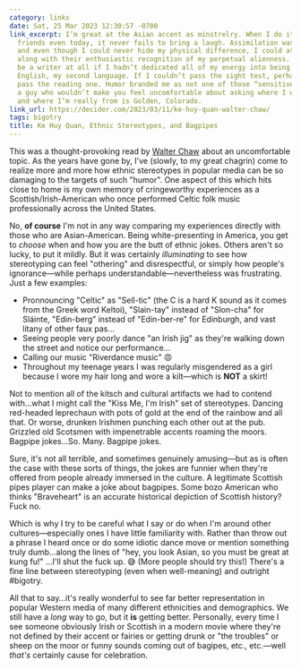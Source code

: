 ```yaml
---
category: links
date: Sat, 25 Mar 2023 12:30:57 -0700
link_excerpt: I’m great at the Asian accent as minstrelry. When I do it for my white
  friends even today, it never fails to bring a laugh. Assimilation was the goal,
  and even though I could never hide my physical difference, I could at least laugh
  along with their enthusiastic recognition of my perpetual alienness. I think I wouldn’t
  be a writer at all if I hadn’t dedicated all of my energy into being very good at
  English, my second language. If I couldn’t pass the sight test, perhaps I could
  pass the reading one. Humor branded me as not one of those “sensitive” Asians, as
  a guy who wouldn’t make you feel uncomfortable about asking where I was really from,
  and where I’m really from is Golden, Colorado.
link_url: https://decider.com/2023/03/11/ke-huy-quan-walter-chaw/
tags: bigotry
title: Ke Huy Quan, Ethnic Stereotypes, and Bagpipes
---
```


This was a thought-provoking read by [Walter Chaw](https://decider.com/author/walter-chaw/) about an uncomfortable topic. As the years have gone by, I've (slowly, to my great chagrin) come to realize more and more how ethnic stereotypes in popular media can be so damaging to the targets of such "humor". One aspect of this which hits close to home is my own memory of cringeworthy experiences as a Scottish/Irish-American who once performed Celtic folk music professionally across the United States.

No, **of course** I'm not in any way comparing my experiences directly with those who are Asian-American. Being white-presenting in America, you get to _choose_ when and how you are the butt of ethnic jokes. Others aren't so lucky, to put it mildly. But it was certainly _illuminating_ to see how stereotyping can feel "othering" and disrespectful, or simply how people's ignorance—while perhaps understandable—nevertheless was frustrating. Just a few examples:

* Pronnouncing "Celtic" as "Sell-tic" (the C is a hard K sound as it comes from the Greek word Keltoi), "Slain-tay" instead of "Slon-cha" for Sláinte, "Edin-berg" instead of "Edin-ber-re" for Edinburgh, and vast litany of other faux pas…
* Seeing people very poorly dance "an Irish jig" as they're walking down the street and notice our performance…
* Calling our music "Riverdance music" 😡
* Throughout my teenage years I was regularly misgendered as a girl because I wore my hair long and wore a kilt—which is **NOT** a skirt!

Not to mention all of the kitsch and cultural artifacts we had to contend with…what I might call the "Kiss Me, I'm Irish" set of stereotypes. Dancing red-headed leprechaun with pots of gold at the end of the rainbow and all that. Or worse, drunken Irishmen punching each other out at the pub. Grizzled old Scotsmen with impenetrable accents roaming the moors. Bagpipe jokes…So. Many. Bagpipe jokes.

Sure, it's not all terrible, and sometimes genuinely amusing—but as is often the case with these sorts of things, the jokes are funnier when they're offered from people already immersed in the culture. A legitimate Scottish pipes player can make a joke about bagpipes. Some bozo American who thinks "Braveheart" is an accurate historical depiction of Scottish history? Fuck no.

Which is why I try to be careful what I say or do when I'm around other cultures—especially ones I have little familiarity with. Rather than throw out a phrase I heard once or do some idiotic dance move or mention something truly dumb…along the lines of "hey, you look Asian, so you must be great at kung fu!" …I'll shut the fuck up. 😅 (More people should try this!) There's a fine line between stereotyping (even when well-meaning) and outright #bigotry.

All that to say…it's really wonderful to see far better representation in popular Western media of many different ethnicities and demographics. We still have a _long_ way to go, but it **is** getting better. Personally, every time I see someone obviously Irish or Scottish in a modern movie where they're not defined by their accent or fairies or getting drunk or "the troubles" or sheep on the moor or funny sounds coming out of bagipes, etc., etc.—well _that's_ certainly cause for celebration.
